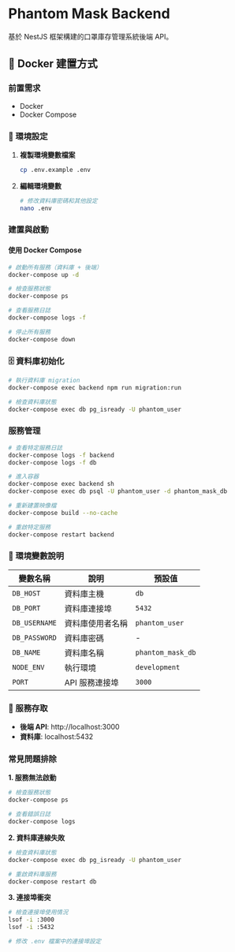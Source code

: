 # Phantom Mask Backend

基於 NestJS 框架構建的口罩庫存管理系統後端 API。

## 🚀 Docker 建置方式

### 前置需求

- Docker
- Docker Compose

### 📝 環境設定

1. **複製環境變數檔案**
   ```bash
   cp .env.example .env
   ```

2. **編輯環境變數**
   ```bash
   # 修改資料庫密碼和其他設定
   nano .env
   ```

### 建置與啟動

#### 使用 Docker Compose

```bash
# 啟動所有服務（資料庫 + 後端）
docker-compose up -d

# 檢查服務狀態
docker-compose ps

# 查看服務日誌
docker-compose logs -f

# 停止所有服務
docker-compose down
```

### 🗄️ 資料庫初始化

```bash
# 執行資料庫 migration
docker-compose exec backend npm run migration:run

# 檢查資料庫狀態
docker-compose exec db pg_isready -U phantom_user
```

### 服務管理

```bash
# 查看特定服務日誌
docker-compose logs -f backend
docker-compose logs -f db

# 進入容器
docker-compose exec backend sh
docker-compose exec db psql -U phantom_user -d phantom_mask_db

# 重新建置映像檔
docker-compose build --no-cache

# 重啟特定服務
docker-compose restart backend
```

### 🔧 環境變數說明

| 變數名稱 | 說明 | 預設值 |
|---------|------|--------|
| `DB_HOST` | 資料庫主機 | `db` |
| `DB_PORT` | 資料庫連接埠 | `5432` |
| `DB_USERNAME` | 資料庫使用者名稱 | `phantom_user` |
| `DB_PASSWORD` | 資料庫密碼 | - |
| `DB_NAME` | 資料庫名稱 | `phantom_mask_db` |
| `NODE_ENV` | 執行環境 | `development` |
| `PORT` | API 服務連接埠 | `3000` |

### 🎯 服務存取

- **後端 API**: http://localhost:3000
- **資料庫**: localhost:5432

###  常見問題排除

**1. 服務無法啟動**
```bash
# 檢查服務狀態
docker-compose ps

# 查看錯誤日誌
docker-compose logs
```

**2. 資料庫連線失敗**
```bash
# 檢查資料庫狀態
docker-compose exec db pg_isready -U phantom_user

# 重啟資料庫服務
docker-compose restart db
```

**3. 連接埠衝突**
```bash
# 檢查連接埠使用情況
lsof -i :3000
lsof -i :5432

# 修改 .env 檔案中的連接埠設定
```
